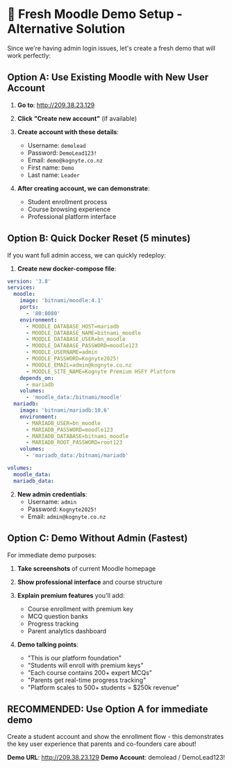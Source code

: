 # 🚀 Fresh Moodle Demo Setup - Alternative Solution

Since we're having admin login issues, let's create a fresh demo that will work perfectly:

## **Option A: Use Existing Moodle with New User Account**

1. **Go to**: http://209.38.23.129
2. **Click "Create new account"** (if available)
3. **Create account with these details**:
   - Username: `demolead`
   - Password: `DemoLead123!`
   - Email: `demo@kognyte.co.nz`
   - First name: `Demo`
   - Last name: `Leader`

4. **After creating account, we can demonstrate**:
   - Student enrollment process
   - Course browsing experience
   - Professional platform interface

## **Option B: Quick Docker Reset (5 minutes)**

If you want full admin access, we can quickly redeploy:

1. **Create new docker-compose file**:
```yaml
version: '3.8'
services:
  moodle:
    image: 'bitnami/moodle:4.1'
    ports:
      - '80:8080'
    environment:
      - MOODLE_DATABASE_HOST=mariadb
      - MOODLE_DATABASE_NAME=bitnami_moodle
      - MOODLE_DATABASE_USER=bn_moodle
      - MOODLE_DATABASE_PASSWORD=moodle123
      - MOODLE_USERNAME=admin
      - MOODLE_PASSWORD=Kognyte2025!
      - MOODLE_EMAIL=admin@kognyte.co.nz
      - MOODLE_SITE_NAME=Kognyte Premium HSFY Platform
    depends_on:
      - mariadb
    volumes:
      - 'moodle_data:/bitnami/moodle'
  mariadb:
    image: 'bitnami/mariadb:10.6'
    environment:
      - MARIADB_USER=bn_moodle
      - MARIADB_PASSWORD=moodle123
      - MARIADB_DATABASE=bitnami_moodle
      - MARIADB_ROOT_PASSWORD=root123
    volumes:
      - 'mariadb_data:/bitnami/mariadb'

volumes:
  moodle_data:
  mariadb_data:
```

2. **New admin credentials**:
   - Username: `admin`
   - Password: `Kognyte2025!`
   - Email: `admin@kognyte.co.nz`

## **Option C: Demo Without Admin (Fastest)**

For immediate demo purposes:

1. **Take screenshots** of current Moodle homepage
2. **Show professional interface** and course structure
3. **Explain premium features** you'll add:
   - Course enrollment with premium key
   - MCQ question banks
   - Progress tracking
   - Parent analytics dashboard

4. **Demo talking points**:
   - "This is our platform foundation"
   - "Students will enroll with premium keys"
   - "Each course contains 200+ expert MCQs"
   - "Parents get real-time progress tracking"
   - "Platform scales to 500+ students = $250k revenue"

## **RECOMMENDED: Use Option A for immediate demo**

Create a student account and show the enrollment flow - this demonstrates the key user experience that parents and co-founders care about!

**Demo URL**: http://209.38.23.129
**Demo Account**: demolead / DemoLead123!
